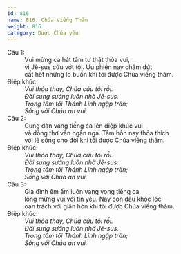 ```yaml
---
id: 816
name: 816. Chúa Viếng Thăm
weight: 816
category: Được Chúa yêu
---
```

<dl><dt>Câu 1:</dt><dd data-verse="1">Vui mừng ca hát tâm tư thật thỏa vui, <br/>vì Jê-sus cứu vớt tôi. Ưu phiền nay chấm dứt <br/>cất hết những lo buồn khi tôi được Chúa viếng thăm. </dd><dt>Điệp khúc:</dt><dd data-chorus="1"><em>Vui thỏa thay, Chúa cứu tôi rồi. <br/>Đời sung sướng luôn nhờ Jê-sus. <br/>Trong tâm tôi Thánh Linh ngập tràn; <br/>Sống với Chúa an vui. </em></dd><dt>Câu 2:</dt><dd data-verse="2">Cung đàn vang tiếng ca lên điệp khúc vui <br/>và dòng thơ vẫn ngân nga. Tâm hồn nay thỏa thích <br/>với lẽ sống cho đời khi tôi được Chúa viếng thăm. </dd><dt>Điệp khúc:</dt><dd data-chorus="1"><em>Vui thỏa thay, Chúa cứu tôi rồi. <br/>Đời sung sướng luôn nhờ Jê-sus. <br/>Trong tâm tôi Thánh Linh ngập tràn; <br/>Sống với Chúa an vui. </em></dd><dt>Câu 3:</dt><dd data-verse="3">Gia đình êm ấm luôn vang vọng tiếng ca <br/>lòng mừng vui với tin yêu. Nay còn đâu khóc lóc <br/>oán trách với giận hờn khi tôi được Chúa viếng thăm. </dd><dt>Điệp khúc:</dt><dd data-chorus="1"><em>Vui thỏa thay, Chúa cứu tôi rồi. <br/>Đời sung sướng luôn nhờ Jê-sus. <br/>Trong tâm tôi Thánh Linh ngập tràn; <br/>Sống với Chúa an vui. </em></dd></dl>
